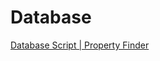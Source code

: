 # Database
[Database Script | Property Finder](https://www.canva.com/design/DAFg72PgRp0/kccnJfAmQo3Va_PGd_3lAg/edit?utm_content=DAFg72PgRp0&utm_campaign=designshare&utm_medium=link2&utm_source=sharebutton)

